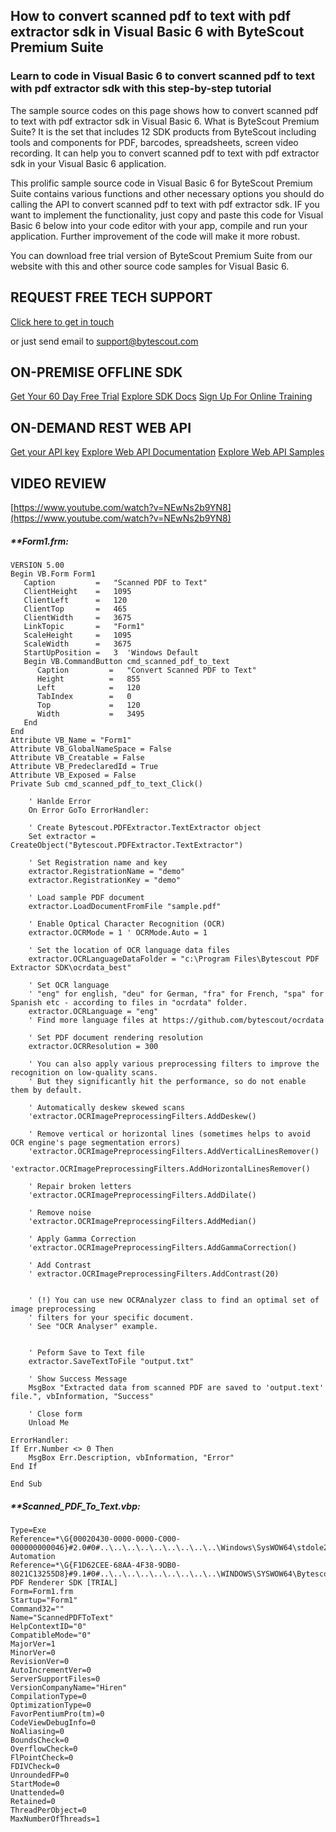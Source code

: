 ## How to convert scanned pdf to text with pdf extractor sdk in Visual Basic 6 with ByteScout Premium Suite

### Learn to code in Visual Basic 6 to convert scanned pdf to text with pdf extractor sdk with this step-by-step tutorial

The sample source codes on this page shows how to convert scanned pdf to text with pdf extractor sdk in Visual Basic 6. What is ByteScout Premium Suite? It is the set that includes 12 SDK products from ByteScout including tools and components for PDF, barcodes, spreadsheets, screen video recording. It can help you to convert scanned pdf to text with pdf extractor sdk in your Visual Basic 6 application.

This prolific sample source code in Visual Basic 6 for ByteScout Premium Suite contains various functions and other necessary options you should do calling the API to convert scanned pdf to text with pdf extractor sdk. IF you want to implement the functionality, just copy and paste this code for Visual Basic 6 below into your code editor with your app, compile and run your application. Further improvement of the code will make it more robust.

You can download free trial version of ByteScout Premium Suite from our website with this and other source code samples for Visual Basic 6.

## REQUEST FREE TECH SUPPORT

[Click here to get in touch](https://bytescout.zendesk.com/hc/en-us/requests/new?subject=ByteScout%20Premium%20Suite%20Question)

or just send email to [support@bytescout.com](mailto:support@bytescout.com?subject=ByteScout%20Premium%20Suite%20Question) 

## ON-PREMISE OFFLINE SDK 

[Get Your 60 Day Free Trial](https://bytescout.com/download/web-installer?utm_source=github-readme)
[Explore SDK Docs](https://bytescout.com/documentation/index.html?utm_source=github-readme)
[Sign Up For Online Training](https://academy.bytescout.com/)


## ON-DEMAND REST WEB API

[Get your API key](https://pdf.co/documentation/api?utm_source=github-readme)
[Explore Web API Documentation](https://pdf.co/documentation/api?utm_source=github-readme)
[Explore Web API Samples](https://github.com/bytescout/ByteScout-SDK-SourceCode/tree/master/PDF.co%20Web%20API)

## VIDEO REVIEW

[https://www.youtube.com/watch?v=NEwNs2b9YN8](https://www.youtube.com/watch?v=NEwNs2b9YN8)




<!-- code block begin -->

##### ****Form1.frm:**
    
```
VERSION 5.00
Begin VB.Form Form1 
   Caption         =   "Scanned PDF to Text"
   ClientHeight    =   1095
   ClientLeft      =   120
   ClientTop       =   465
   ClientWidth     =   3675
   LinkTopic       =   "Form1"
   ScaleHeight     =   1095
   ScaleWidth      =   3675
   StartUpPosition =   3  'Windows Default
   Begin VB.CommandButton cmd_scanned_pdf_to_text 
      Caption         =   "Convert Scanned PDF to Text"
      Height          =   855
      Left            =   120
      TabIndex        =   0
      Top             =   120
      Width           =   3495
   End
End
Attribute VB_Name = "Form1"
Attribute VB_GlobalNameSpace = False
Attribute VB_Creatable = False
Attribute VB_PredeclaredId = True
Attribute VB_Exposed = False
Private Sub cmd_scanned_pdf_to_text_Click()
    
    ' Hanlde Error
    On Error GoTo ErrorHandler:
    
    ' Create Bytescout.PDFExtractor.TextExtractor object
    Set extractor = CreateObject("Bytescout.PDFExtractor.TextExtractor")
    
    ' Set Registration name and key
    extractor.RegistrationName = "demo"
    extractor.RegistrationKey = "demo"
  
    ' Load sample PDF document
    extractor.LoadDocumentFromFile "sample.pdf"
    
    ' Enable Optical Character Recognition (OCR)
    extractor.OCRMode = 1 ' OCRMode.Auto = 1
    
    ' Set the location of OCR language data files
    extractor.OCRLanguageDataFolder = "c:\Program Files\Bytescout PDF Extractor SDK\ocrdata_best"
    
    ' Set OCR language
    ' "eng" for english, "deu" for German, "fra" for French, "spa" for Spanish etc - according to files in "ocrdata" folder.
    extractor.OCRLanguage = "eng"
    ' Find more language files at https://github.com/bytescout/ocrdata
    
    ' Set PDF document rendering resolution
    extractor.OCRResolution = 300

    ' You can also apply various preprocessing filters to improve the recognition on low-quality scans.
    ' But they significantly hit the performance, so do not enable them by default.
    
    ' Automatically deskew skewed scans
    'extractor.OCRImagePreprocessingFilters.AddDeskew()
    
    ' Remove vertical or horizontal lines (sometimes helps to avoid OCR engine's page segmentation errors)
    'extractor.OCRImagePreprocessingFilters.AddVerticalLinesRemover()
    'extractor.OCRImagePreprocessingFilters.AddHorizontalLinesRemover()
    
    ' Repair broken letters
    'extractor.OCRImagePreprocessingFilters.AddDilate()
    
    ' Remove noise
    'extractor.OCRImagePreprocessingFilters.AddMedian()
    
    ' Apply Gamma Correction
    'extractor.OCRImagePreprocessingFilters.AddGammaCorrection()
    
    ' Add Contrast
    ' extractor.OCRImagePreprocessingFilters.AddContrast(20)
    
    
    ' (!) You can use new OCRAnalyzer class to find an optimal set of image preprocessing
    ' filters for your specific document.
    ' See "OCR Analyser" example.

    
    ' Peform Save to Text file
    extractor.SaveTextToFile "output.txt"
    
    ' Show Success Message
    MsgBox "Extracted data from scanned PDF are saved to 'output.text' file.", vbInformation, "Success"
    
    ' Close form
    Unload Me
    
ErrorHandler:
If Err.Number <> 0 Then
    MsgBox Err.Description, vbInformation, "Error"
End If

End Sub

```

<!-- code block end -->    

<!-- code block begin -->

##### ****Scanned_PDF_To_Text.vbp:**
    
```
Type=Exe
Reference=*\G{00020430-0000-0000-C000-000000000046}#2.0#0#..\..\..\..\..\..\..\..\..\Windows\SysWOW64\stdole2.tlb#OLE Automation
Reference=*\G{F1D62CEE-68AA-4F38-9DB0-8021C13255D8}#9.1#0#..\..\..\..\..\..\..\..\..\WINDOWS\SYSWOW64\Bytescout.PDFRenderer.tlb#ByteScout PDF Renderer SDK [TRIAL]
Form=Form1.frm
Startup="Form1"
Command32=""
Name="ScannedPDFToText"
HelpContextID="0"
CompatibleMode="0"
MajorVer=1
MinorVer=0
RevisionVer=0
AutoIncrementVer=0
ServerSupportFiles=0
VersionCompanyName="Hiren"
CompilationType=0
OptimizationType=0
FavorPentiumPro(tm)=0
CodeViewDebugInfo=0
NoAliasing=0
BoundsCheck=0
OverflowCheck=0
FlPointCheck=0
FDIVCheck=0
UnroundedFP=0
StartMode=0
Unattended=0
Retained=0
ThreadPerObject=0
MaxNumberOfThreads=1

```

<!-- code block end -->